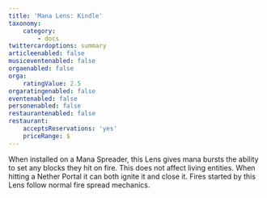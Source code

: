 ```yaml
---
title: 'Mana Lens: Kindle'
taxonomy:
    category:
        - docs
twittercardoptions: summary
articleenabled: false
musiceventenabled: false
orgaenabled: false
orga:
    ratingValue: 2.5
orgaratingenabled: false
eventenabled: false
personenabled: false
restaurantenabled: false
restaurant:
    acceptsReservations: 'yes'
    priceRange: $
---
```


When installed on a Mana Spreader, this Lens gives mana bursts the ability to set any blocks they hit on fire. This does not affect living entities. When hitting a Nether Portal it can both ignite it and close it. Fires started by this Lens follow normal fire spread mechanics.